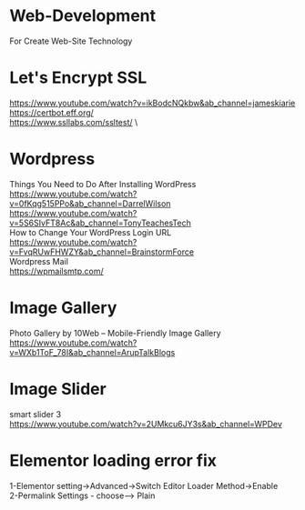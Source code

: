 # Web-Development
For Create Web-Site Technology

# Let's Encrypt SSL
https://www.youtube.com/watch?v=ikBodcNQkbw&ab_channel=jameskiarie \
https://certbot.eff.org/ \
https://www.ssllabs.com/ssltest/  \


# Wordpress
Things You Need to Do After Installing WordPress \
https://www.youtube.com/watch?v=0fKqg515PPo&ab_channel=DarrelWilson \
https://www.youtube.com/watch?v=5S6SIvFT8Ac&ab_channel=TonyTeachesTech \
How to Change Your WordPress Login URL \
https://www.youtube.com/watch?v=FvqRUwFHWZY&ab_channel=BrainstormForce \
Wordpress Mail \
https://wpmailsmtp.com/

# Image Gallery
Photo Gallery by 10Web – Mobile-Friendly Image Gallery \
https://www.youtube.com/watch?v=WXb1ToF_78I&ab_channel=ArupTalkBlogs

# Image Slider
smart slider 3 \
https://www.youtube.com/watch?v=2UMkcu6JY3s&ab_channel=WPDev

# Elementor loading error fix
1-Elementor setting->Advanced->Switch Editor Loader Method->Enable \
2-Permalink Settings - choose--> Plain
